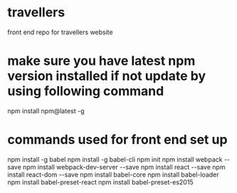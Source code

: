 # travellers
front end repo for travellers website

# make sure you have latest npm version installed if not update by using following command
npm install npm@latest -g

# commands used for front end set up
npm install -g babel
npm install -g babel-cli
npm init
npm install webpack --save
npm install webpack-dev-server --save
npm install react --save
npm install react-dom --save
npm install babel-core
npm install babel-loader
npm install babel-preset-react
npm install babel-preset-es2015



